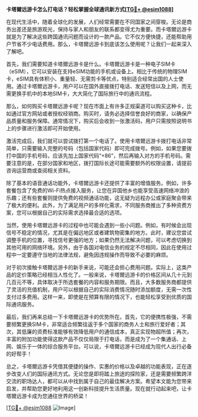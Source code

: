 **卡塔爾远游卡怎么打电话？轻松掌握全球通讯新方式[[TG💪+ @esim1088](https://t.me/s/esim1088)]**

在现代生活中，随着全球化的发展，人们经常需要在不同国家之间穿梭。无论是商务出差还是旅游观光，保持与家人和朋友的联系都变得尤为重要。而卡塔爾远游卡就是为了解决这些跨国通讯问题而设计的一款产品。它不仅方便快捷，还能帮助用户节省不少电话费用。那么，卡塔爾远游卡到底该怎么使用呢？让我们一起来深入了解吧。

首先，我们需要知道卡塔爾远游卡是什么。卡塔爾远游卡是一种电子SIM卡（eSIM），它可以安装在支持eSIM功能的手机或设备上。相比于传统的物理SIM卡，eSIM具有体积小、重量轻、无需剪卡等优点，特别适合经常出国的人士使用。通过卡塔爾远游卡，用户可以在国外直接拨打电话、发送短信以及上网，而无需更换手机中的本地SIM卡，大大简化了国际旅行中的通讯流程。

那么，如何购买卡塔爾远游卡呢？现在市面上有许多正规渠道可以购买这种卡，比如通过官方网站或者授权经销商。购买时，请务必选择信誉良好的商家，以确保产品质量和服务保障。通常情况下，购买后会收到一张激活码，用户只需按照说明书上的步骤进行激活即可开始使用。

激活完成后，我们就可以尝试拨打第一个电话了。使用卡塔爾远游卡拨打电话非常简单，只需要输入完整的号码（包括国家代码）即可完成拨号。例如，如果您要拨打中国的手机号码，应该先加上国家代码“+86”，然后再输入对方的手机号码。需要注意的是，在部分国家和地区，拨打国际长途可能需要额外的权限设置，请提前咨询运营商或查阅相关资料。

除了基本的语音通话功能外，卡塔爾远游卡还提供了丰富的增值服务。例如，许多套餐包含了免费的Wi-Fi热点接入服务，让您在异国他乡也能享受高速网络冲浪的乐趣；还有些套餐则提供免费的视频通话功能，这无疑为远程办公或家庭聚会带来了极大的便利。此外，为了满足用户的多样化需求，不同服务商推出了多种资费方案，您可以根据自己的实际需求选择最合适的选项。

当然，使用卡塔爾远游卡的过程中也可能会遇到一些小问题。例如，有时候会出现信号不稳定的情况，尤其是在偏远地区或者建筑物密集的地方。此时，建议您尝试调整手机的位置，寻找信号更强的地方；如果仍然无法解决问题，可以考虑切换到其他可用的网络环境。另外，由于各国对电信业务的规定不尽相同，因此在使用过程中一定要遵守当地的法律法规，避免因违规操作而导致不必要的麻烦。

对于初次接触卡塔爾远游卡的新手来说，可能还会担心费用问题。实际上，这类产品的定价策略已经相当人性化了。一般来说，卡塔爾远游卡的价格区间从几十元到几百元不等，具体取决于所选套餐的内容和服务期限。而且，大多数服务商都提供了灵活的充值机制，用户可以根据自己的实际消费情况随时添加额度，无需一次性支付过多费用。这样一来，即使是在预算有限的情况下，也能轻松享受到优质的国际通讯服务。

最后，我们再来总结一下卡塔爾远游卡的优势所在。首先，它的便携性极强，不需要频繁更换SIM卡，非常适合频繁往返于多个国家的商务人士和旅行爱好者；其次，其低廉的资费标准能够有效降低用户的通信成本，真正实现物超所值；再次，丰富的附加功能使得这款产品不仅仅局限于打电话，而是成为了一个集通话、上网、娱乐于一体的综合服务平台。可以说，卡塔爾远游卡已经成为现代人出行必备的好帮手！

总之，卡塔爾远游卡凭借其便捷的操作、实惠的价格以及卓越的功能表现，正在逐步改变人们的国际通讯方式。无论您是即将踏上旅途的探险家，还是需要频繁跨洋交流的职场达人，都可以从中找到属于自己的最佳解决方案。希望本文能为您带来启发，并帮助您更好地利用这一创新科技提升生活质量。现在就行动起来吧，让卡塔爾远游卡成为您通往世界的桥梁！

[[TG💪+ @esim1088](https://t.me/s/esim1088) ![Image](https://i.postimg.cc/4NQfJmqS/Snipaste-2025-05-13-00-14-12.png)]